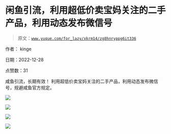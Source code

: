 # 闲鱼引流，利用超低价卖宝妈关注的二手产品，利用动态发布微信号

> 原文：[`www.yuque.com/for_lazy/xkrm14/zg8hnryppg6it336`](https://www.yuque.com/for_lazy/xkrm14/zg8hnryppg6it336)



作者： kinge 

日期：2022-12-28 

点赞数：31 

咸鱼引流，长期有效！ 利用超低价卖宝妈关注的二手产品，利用动态发布微信号，规避咸鱼官方规定。 

![](img/fc1d597d361a0d863c38ba588acd74dd.png) 

![](img/c36e80c9796b148491737c9d7868a783.png) 

![](img/be2ac60aaa5ad4a2bda321c7a32f43e7.png) 

![](img/5d285f5841ecb81625caadbc33db9190.png) 

